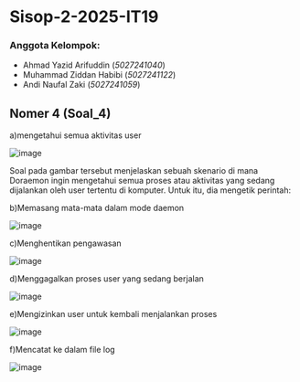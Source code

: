 # Sisop-2-2025-IT19
### Anggota Kelompok:
- Ahmad Yazid Arifuddin (*5027241040*)
- Muhammad Ziddan Habibi (*5027241122*)
- Andi Naufal Zaki (*5027241059*)







## Nomer 4 (Soal_4)

a)mengetahui semua aktivitas user

![image](https://github.com/user-attachments/assets/50abde7d-f2dc-4766-96d3-ffb252caf513)

Soal pada gambar tersebut menjelaskan sebuah skenario di mana Doraemon ingin mengetahui semua proses atau aktivitas yang sedang dijalankan oleh user tertentu di komputer. Untuk itu, dia mengetik perintah:

b)Memasang mata-mata dalam mode daemon

![image](https://github.com/user-attachments/assets/e5e612d1-a9fd-4fc8-ab41-7642ae772ffb)


c)Menghentikan pengawasan

![image](https://github.com/user-attachments/assets/b5e8f0b0-03ac-4fa3-9c05-fa778a4d64ea)

d)Menggagalkan proses user yang sedang berjalan

![image](https://github.com/user-attachments/assets/2135303d-455d-434b-a7b1-6c1db43c00fc)

e)Mengizinkan user untuk kembali menjalankan proses

![image](https://github.com/user-attachments/assets/61da9848-1805-4fe9-aa2f-b9bfd73c08c5)

f)Mencatat ke dalam file log

![image](https://github.com/user-attachments/assets/1e896d4e-fe31-4767-9da8-1b9226f7dd3b)



